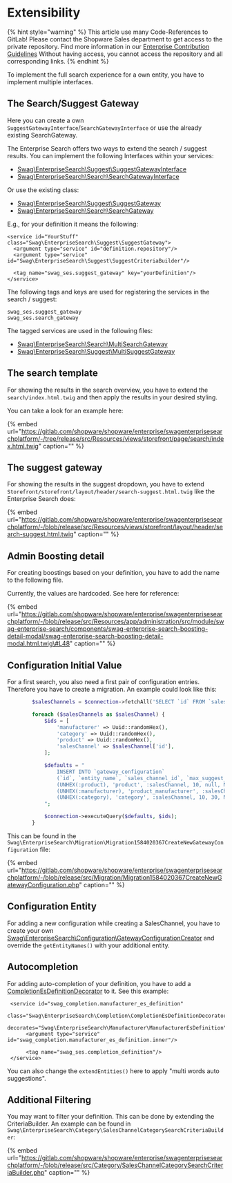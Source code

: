 # Extensibility

{% hint style="warning" %}
This article use many Code-References to GitLab! Please contact the Shopware Sales department to get access to the private repository. Find more information in our [Enterprise Contribution Guidelines](https://github.com/shopware/docs/tree/4dd18decd18d812c20a9c2b9c224299c519af522/products/editions/enterprise-edition/contribution-guidelines.md) Without having access, you cannot access the repository and all corresponding links.
{% endhint %}

To implement the full search experience for a own entity, you have to implement multiple interfaces.

## The Search/Suggest Gateway

Here you can create a own `SuggestGatewayInterface`/`SearchGatewayInterface` or use the already existing SearchGateway.

The Enterprise Search offers two ways to extend the search / suggest results. You can implement the following Interfaces within your services:

* [Swag\EnterpriseSearch\Suggest\SuggestGatewayInterface](https://gitlab.com/shopware/shopware/enterprise/swagenterprisesearchplatform/-/blob/release/src/Suggest/SuggestGatewayInterface.php)
* [Swag\EnterpriseSearch\Search\SearchGatewayInterface](https://gitlab.com/shopware/shopware/enterprise/swagenterprisesearchplatform/-/blob/release/src/Search/SearchGatewayInterface.php)

Or use the existing class:

* [Swag\EnterpriseSearch\Suggest\SuggestGateway](https://gitlab.com/shopware/shopware/enterprise/swagenterprisesearchplatform/-/blob/release/src/Suggest/SuggestGateway.php)
* [Swag\EnterpriseSearch\Search\SearchGateway](https://gitlab.com/shopware/shopware/enterprise/swagenterprisesearchplatform/-/blob/release/src/Search/SearchGateway.php)

E.g., for your definition it means the following:

```markup
<service id="YourStuff" class="Swag\EnterpriseSearch\Suggest\SuggestGateway">
  <argument type="service" id="definition.repository"/>
  <argument type="service" id="Swag\EnterpriseSearch\Suggest\SuggestCriteriaBuilder"/>

  <tag name="swag_ses.suggest_gateway" key="yourDefinition"/>
</service>
```

The following tags and keys are used for registering the services in the search / suggest:

```text
swag_ses.suggest_gateway
swag_ses.search_gateway
```

The tagged services are used in the following files:

* [Swag\EnterpriseSearch\Search\MultiSearchGateway](https://gitlab.com/shopware/shopware/enterprise/swagenterprisesearchplatform/-/blob/release/src/Search/MultiSearchGateway.php)
* [Swag\EnterpriseSearch\Suggest\MultiSuggestGateway](https://gitlab.com/shopware/shopware/enterprise/swagenterprisesearchplatform/-/blob/release/src/Suggest/MultiSuggestGateway.php)

## The search template

For showing the results in the search overview, you have to extend the `search/index.html.twig` and then apply the results in your desired styling.

You can take a look for an example here:

{% embed url="https://gitlab.com/shopware/shopware/enterprise/swagenterprisesearchplatform/-/tree/release/src/Resources/views/storefront/page/search/index.html.twig" caption="" %}

## The suggest gateway

For showing the results in the suggest dropdown, you have to extend `Storefront/storefront/layout/header/search-suggest.html.twig` like the Enterprise Search does:

{% embed url="https://gitlab.com/shopware/shopware/enterprise/swagenterprisesearchplatform/-/blob/release/src/Resources/views/storefront/layout/header/search-suggest.html.twig" caption="" %}

## Admin Boosting detail

For creating boostings based on your definition, you have to add the name to the following file.

Currently, the values are hardcoded. See here for reference:

{% embed url="https://gitlab.com/shopware/shopware/enterprise/swagenterprisesearchplatform/-/blob/release/src/Resources/app/administration/src/module/swag-enterprise-search/components/swag-enterprise-search-boosting-detail-modal/swag-enterprise-search-boosting-detail-modal.html.twig\#L48" caption="" %}

## Configuration Initial Value

For a first search, you also need a first pair of configuration entries. Therefore you have to create a migration. An example could look like this:

```php
        $salesChannels = $connection->fetchAll('SELECT `id` FROM `sales_channel`');

        foreach ($salesChannels as $salesChannel) {
            $ids = [
                'manufacturer' => Uuid::randomHex(),
                'category' => Uuid::randomHex(),
                'product' => Uuid::randomHex(),
                'salesChannel' => $salesChannel['id'],
            ];

            $defaults = "
                INSERT INTO `gateway_configuration`
                (`id`, `entity_name`, `sales_channel_id`, `max_suggest_count`, `max_search_count`, `created_at`) VALUES
                (UNHEX(:product), 'product', :salesChannel, 10, null, NOW()),
                (UNHEX(:manufacturer), 'product_manufacturer', :salesChannel, 10, 30, NOW()),
                (UNHEX(:category), 'category', :salesChannel, 10, 30, NOW())
            ";

            $connection->executeQuery($defaults, $ids);
        }
```

This can be found in the `Swag\EnterpriseSearch\Migration\Migration1584020367CreateNewGatewayConfiguration` file:

{% embed url="https://gitlab.com/shopware/shopware/enterprise/swagenterprisesearchplatform/-/blob/release/src/Migration/Migration1584020367CreateNewGatewayConfiguration.php" caption="" %}

## Configuration Entity

For adding a new configuration while creating a SalesChannel, you have to create your own [Swag\EnterpriseSearch\Configuration\GatewayConfigurationCreator](https://gitlab.com/shopware/shopware/enterprise/swagenterprisesearchplatform/-/blob/release/src/Configuration/GatewayConfigurationCreator.php) and override the `getEntityNames()` with your additional entity.

## Autocompletion

For adding auto-completion of your definition, you have to add a [CompletionEsDefinitionDecorator](https://gitlab.com/shopware/shopware/enterprise/swagenterprisesearchplatform/-/blob/release/src/Completion/CompletionEsDefinitionDecorator.php) to it. See this example:

```markup
 <service id="swag_completion.manufacturer_es_definition"
          class="Swag\EnterpriseSearch\Completion\CompletionEsDefinitionDecorator"
          decorates="Swag\EnterpriseSearch\Manufacturer\ManufacturerEsDefinition">
      <argument type="service" id="swag_completion.manufacturer_es_definition.inner"/>

      <tag name="swag_ses.completion_definition"/>
 </service>
```

You can also change the `extendEntities()` here to apply "multi words auto suggestions".

## Additional Filtering

You may want to filter your definition. This can be done by extending the CriteriaBuilder. An example can be found in `Swag\EnterpriseSearch\Category\SalesChannelCategorySearchCriteriaBuilder`:

{% embed url="https://gitlab.com/shopware/shopware/enterprise/swagenterprisesearchplatform/-/blob/release/src/Category/SalesChannelCategorySearchCriteriaBuilder.php" caption="" %}

